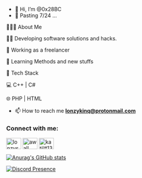 - 👋 Hi, I’m @0x28BC
- 👀 Pasting 7/24 ...

👨🏻‍💻 About Me

🐱‍💻 Developing software solutions and hacks.

💼 Working as a freelancer 

👾 Learning Methods and new stuffs


💼 Tech Stack

💻   C++ | C#

🌐   PHP | HTML

- 📫 How to reach me **lonzykinq@protonmail.com**

<h3 align="left">Connect with me:</h3>
<p align="left">
<a href="https://instagram.com/lonzysocial" target="blank"><img align="center" src="https://raw.githubusercontent.com/rahuldkjain/github-profile-readme-generator/master/src/images/icons/Social/instagram.svg" alt="lonzysocial" height="30" width="40" /></a>
<a href="https://www.youtube.com/c/awall" target="blank"><img align="center" src="https://raw.githubusercontent.com/rahuldkjain/github-profile-readme-generator/master/src/images/icons/Social/youtube.svg" alt="awall" height="30" width="40" /></a>
<a href="https://discord.gg/katil#1337" target="blank"><img align="center" src="https://raw.githubusercontent.com/rahuldkjain/github-profile-readme-generator/master/src/images/icons/Social/discord.svg" alt="katil#1337" height="30" width="40" /></a>
</p>

[![Anurag's GitHub stats](https://github-readme-stats.vercel.app/api?username=0x28BC)](https://github.com/anuraghazra/github-readme-stats)



[![Discord Presence](https://lanyard-profile-readme.vercel.app/api/821267001548734484)](https://discord.com/users/821267001548734484)


